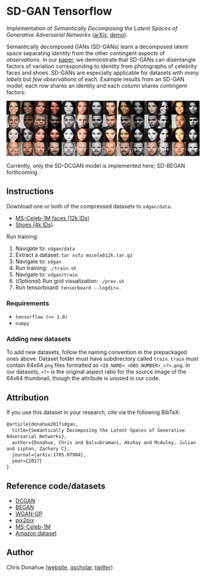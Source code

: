 # SD-GAN Tensorflow

Implementation of *Semantically Decomposing the Latent Spaces of Generative Adversarial Networks* ([arXiv](https://arxiv.org/abs/1705.07904), [demo](https://chrisdonahue.github.io/sdgan)).

Semantically decomposed GANs (SD-GANs) learn a decomposed latent space separating *identity* from the other contingent aspects of *observations*. In our [paper](https://arxiv.org/pdf/1705.07904.pdf), we demonstrate that SD-GANs can disentangle factors of variation corresponding to identity from photographs of celebrity faces and shoes. SD-GANs are especially applicable for datasets with *many labels* but *few observations* of each. Example results from an SD-GAN model; each row shares an identity and each column shares contingent factors:

<p align="center">
	<img src="assets/sdbegan_faces.png">
</p>

Currently, only the SD-DCGAN model is implemented here; SD-BEGAN forthcoming.

## Instructions

Download one or both of the compressed datasets to `sdgan/data`:

* [MS-Celeb-1M faces (12k IDs)](https://drive.google.com/open?id=0B39A_Ur1O27EellNblFTVy11WTg)
* [Shoes (4k IDs)](https://drive.google.com/open?id=0B39A_Ur1O27ENDVpelRwclg2VWc)

Run training:

1. Navigate to: `sdgan/data`
1. Extract a dataset: `tar xvfz msceleb12k.tar.gz`
1. Navigate to: `sdgan`
1. Run training: `./train.sh`
1. Navigate to: `sdgan/train`
1. (*Optional*) Run grid visualization: `./prev.sh`
1. Run tensorboard: `tensorboard --logdir=.`

### Requirements

* `tensorflow (>= 1.0)`
* `numpy`

### Adding new datasets

To add new datasets, follow the naming convention in the prepackaged ones above. Dataset folder must have subdirectory called `train`. `train` must contain 64x64 `png` files formatted as `<ID_NAME>_<OBS_NUMBER>_<?>.png`. In our datasets, `<?>` is the original aspect ratio for the source image of the 64x64 thumbnail, though the attribute is unused in our code.

## Attribution
If you use this dataset in your research, cite via the following BibTeX:

```
@article{donahue2017sdgan,
  title={Semantically Decomposing the Latent Spaces of Generative Adversarial Networks},
  author={Donahue, Chris and Balsubramani, Akshay and McAuley, Julian and Lipton, Zachary C},
  journal={arXiv:1705.07904},
  year={2017}
}
```

## Reference code/datasets

* [DCGAN](https://github.com/carpedm20/DCGAN-tensorflow)
* [BEGAN](https://github.com/carpedm20/BEGAN-tensorflow)
* [WGAN-GP](https://github.com/igul222/improved_wgan_training)
* [pix2pix](https://github.com/phillipi/pix2pix)
* [MS-Celeb-1M](https://www.microsoft.com/en-us/research/project/ms-celeb-1m-challenge-recognizing-one-million-celebrities-real-world/)
* [Amazon dataset](http://jmcauley.ucsd.edu/data/amazon/)

## Author

Chris Donahue ([website](https://chrisdonahue.github.io), [gscholar](https://scholar.google.com/citations?user=MgzHAPQAAAAJ&hl=en), [twitter](https://twitter.com/chrisdonahuey))

